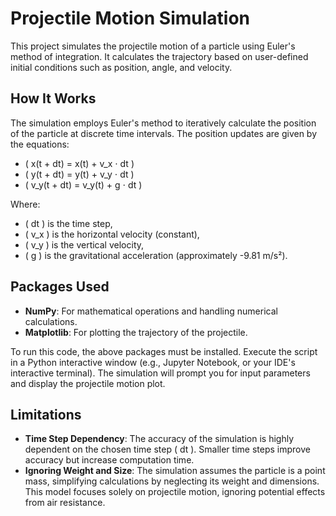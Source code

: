 # Projectile Motion Simulation

This project simulates the projectile motion of a particle using Euler's method of integration. It calculates the trajectory based on user-defined initial conditions such as position, angle, and velocity.

## How It Works

The simulation employs Euler's method to iteratively calculate the position of the particle at discrete time intervals. The position updates are given by the equations:

- \( x(t + dt) = x(t) + v_x ⋅ dt \)
- \( y(t + dt) = y(t) + v_y ⋅ dt \)
- \( v_y(t + dt) = v_y(t) + g ⋅ dt \)

Where:
- \( dt \) is the time step,
- \( v_x \) is the horizontal velocity (constant),
- \( v_y \) is the vertical velocity,
- \( g \) is the gravitational acceleration (approximately -9.81 m/s²).

## Packages Used

- **NumPy**: For mathematical operations and handling numerical calculations.
- **Matplotlib**: For plotting the trajectory of the projectile.

To run this code, the above packages must be installed.
Execute the script in a Python interactive window (e.g., Jupyter Notebook, or your IDE's interactive terminal). The simulation will prompt you for input parameters and display the projectile motion plot.

## Limitations

- **Time Step Dependency**: The accuracy of the simulation is highly dependent on the chosen time step \( dt \). Smaller time steps improve accuracy but increase computation time.
- **Ignoring Weight and Size**: The simulation assumes the particle is a point mass, simplifying calculations by neglecting its weight and dimensions. This model focuses solely on projectile motion, ignoring potential effects from air resistance.
